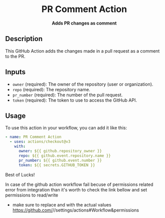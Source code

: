 <h1 align="center">PR Comment Action</h1>

<p align="center">
  <strong>Adds PR changes as comment</strong>
</p>

## Description

This GitHub Action adds the changes made in a pull request as a comment to the
PR.

## Inputs

- `owner` (required): The owner of the repository (user or organization).
- `repo` (required): The repository name.
- `pr_number` (required): The number of the pull request.
- `token` (required): The token to use to access the GitHub API.

## Usage

To use this action in your workflow, you can add it like this:

```yaml
- name: PR Comment Action
  - uses: actions/checkout@v3
    with:
      owner: ${{ github.repository_owner }}
      repo: ${{ github.event.repository.name }}
      pr_number: ${{ github.event.number }}
      token: ${{ secrets.GITHUB_TOKEN }}
```
Best of Lucks!

In case of the github action workflow fail becuse of permissions related error from integration than it's worth to check the link bellow and set permissions to read/write

- make sure to replace <Owner> and <Repo> with the actual values 
https://github.com/<Owner>/<Repo>/settings/actions#Workflow&permissions